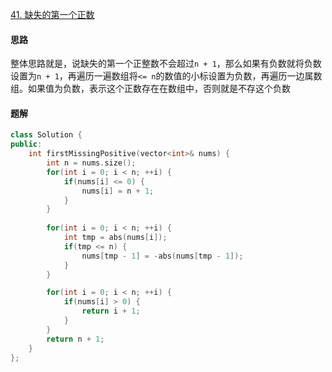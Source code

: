 [41. 缺失的第一个正数](https://leetcode.cn/problems/first-missing-positive)

#### 思路

整体思路就是，说缺失的第一个正整数不会超过`n + 1`，那么如果有负数就将负数设置为`n + 1`，再遍历一遍数组将`<= n`的数值的小标设置为负数，再遍历一边属数组。如果值为负数，表示这个正数存在在数组中，否则就是不存这个负数

#### 题解

```c++
class Solution {
public:
    int firstMissingPositive(vector<int>& nums) {
        int n = nums.size();
        for(int i = 0; i < n; ++i) {
            if(nums[i] <= 0) {
                nums[i] = n + 1;
            }
        }
        
        for(int i = 0; i < n; ++i) {
            int tmp = abs(nums[i]);
            if(tmp <= n) {
                nums[tmp - 1] = -abs(nums[tmp - 1]);
            }
        }

        for(int i = 0; i < n; ++i) {
            if(nums[i] > 0) {
                return i + 1;
            }
        }
        return n + 1;
    }
};
```

